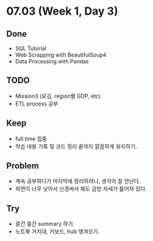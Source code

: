 # 07.03 (Week 1, Day 3)

## Done
- SQL Tutorial
- Web Scrapping with BeautifulSoup4
- Data Processing with Pandas 

## TODO
- Mission3 (로깅, region별 GDP, etc)
- ETL process 공부

## Keep
- full time 집중
- 학습 내용 기록 및 코드 정리 끝까지 깔끔하게 유지하기.

## Problem
- 계속 공부하다가 마지막에 정리하려니, 생각이 잘 안난다.
- 화면이 너무 낮아서 신경써서 해도 금방 자세가 틀어져 있다.

## Try
- 중간 중간 summary 하기.
- 노트북 거치대, 키보드, hub 챙겨오기.
